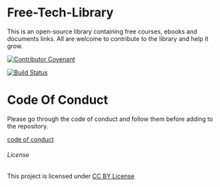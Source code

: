 # Free-Tech-Library
This is an open-source library containing free courses, ebooks and documents links. All are welcome to contribute to the library and help it grow.

[![Contributor Covenant](https://img.shields.io/badge/Contributor%20Covenant-v2.0%20adopted-ff69b4.svg)](code_of_conduct.md)

[![Build Status](https://travis-ci.org/nishantbansal7869/Free-Tech-Library.svg?branch=master)](https://travis-ci.com/github/nishantbansal7869/Free-Tech-Library)

# Code Of Conduct

Please go through the code of conduct and follow them before adding to the repository.

[code of conduct](code_of_conduct.md)

###### License

This project is licensed under [CC BY License](https://creativecommons.org/licenses/by-sa/4.0/)
